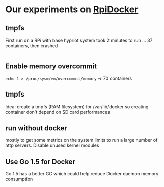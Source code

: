 # Our experiments on [RpiDocker](http://blog.docker.com/2015/09/update-raspberry-pi-dockercon-challenge/)

## tmpfs
First run on a RPi with base hypriot system took 2 minutes to run ... 37 containers, then crashed
```
```


## Enable memory overcommit
`echo 1 > /proc/sysm/vm/overcommit/memory`
=> 70 containers

## tmpfs
Idea: create a tmpfs (RAM filesystem) for /var/lib/docker so creating container don't depend on SD card performances


## run without docker 
mostly to get some metrics on the system limits to run a large number of http servers. Disable unused kernel modules



## Use Go 1.5 for Docker
Go 1.5 has a better GC which could help reduce Docker daemon memory consumption



